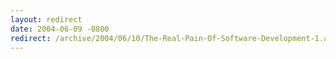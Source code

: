 ```yaml
---
layout: redirect
date: 2004-06-09 -0800
redirect: /archive/2004/06/10/The-Real-Pain-Of-Software-Development-1.aspx/
---
```

